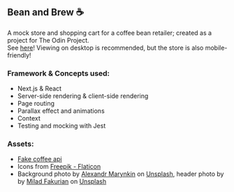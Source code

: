 ## Bean and Brew ☕️

A mock store and shopping cart for a coffee bean retailer; created as a project for The Odin Project. \
See [here](https://bean-and-brew-pi.vercel.app/)! Viewing on desktop is recommended, but the store is also mobile-friendly!

### Framework & Concepts used:

- Next.js & React
- Server-side rendering & client-side rendering
- Page routing
- Parallax effect and animations
- Context
- Testing and mocking with Jest

### Assets:

- [Fake coffee api](https://fake-coffee-api.vercel.app/)
- Icons from [Freepik - Flaticon](https://www.flaticon.com/free-icons)
- Background photo by <a href="https://unsplash.com/@mrnknag?utm_content=creditCopyText&utm_medium=referral&utm_source=unsplash">Alexandr Marynkin</a> on <a href="https://unsplash.com/photos/white-ceramic-mug-on-white-surface-oJ9CgpidOco?utm_content=creditCopyText&utm_medium=referral&utm_source=unsplash">Unsplash</a>, header photo by by <a href="https://unsplash.com/@fakurian?utm_content=creditCopyText&utm_medium=referral&utm_source=unsplash">Milad Fakurian</a> on <a href="https://unsplash.com/photos/a-blurry-photo-of-a-white-background-GJKx5lhwU3M?utm_content=creditCopyText&utm_medium=referral&utm_source=unsplash">Unsplash</a>
